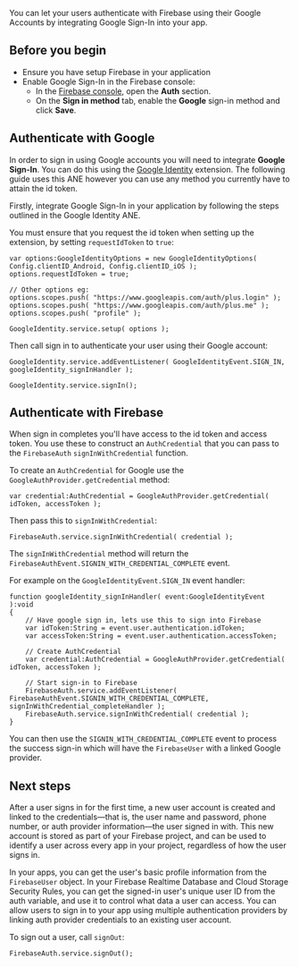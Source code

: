 
You can let your users authenticate with Firebase using their Google Accounts by integrating Google Sign-In into your app.


## Before you begin

- Ensure you have setup Firebase in your application
- Enable Google Sign-In in the Firebase console:
  - In the [Firebase console](https://console.firebase.google.com/), open the **Auth** section.
  - On the **Sign in method** tab, enable the **Google** sign-in method and click **Save**.


## Authenticate with Google

In order to sign in using Google accounts you will need to integrate **Google Sign-In**. 
You can do this using the [Google Identity](https://airnativeextensions.com/extension/com.distriqt.GoogleIdentity) extension.
The following guide uses this ANE however you can use any method you currently have to attain the id token.

Firstly, integrate Google Sign-In in your application by following the steps outlined in the Google Identity ANE.

You must ensure that you request the id token when setting up the extension, by setting `requestIdToken` to `true`:

```as3
var options:GoogleIdentityOptions = new GoogleIdentityOptions( Config.clientID_Android, Config.clientID_iOS );
options.requestIdToken = true;

// Other options eg:
options.scopes.push( "https://www.googleapis.com/auth/plus.login" );
options.scopes.push( "https://www.googleapis.com/auth/plus.me" );
options.scopes.push( "profile" );

GoogleIdentity.service.setup( options );
```

Then call sign in to authenticate your user using their Google account:

```as3
GoogleIdentity.service.addEventListener( GoogleIdentityEvent.SIGN_IN, googleIdentity_signInHandler );
					
GoogleIdentity.service.signIn();
```


## Authenticate with Firebase

When sign in completes you'll have access to the id token and access token. 
You use these to construct an `AuthCredential` that you can pass to the `FirebaseAuth` 
`signInWithCredential` function.

To create an `AuthCredential` for Google use the `GoogleAuthProvider.getCredential` method:

```as3
var credential:AuthCredential = GoogleAuthProvider.getCredential( idToken, accessToken );
```

Then pass this to `signInWithCredential`:

```as3
FirebaseAuth.service.signInWithCredential( credential );
```

The `signInWithCredential` method will return the `FirebaseAuthEvent.SIGNIN_WITH_CREDENTIAL_COMPLETE` event.


For example on the `GoogleIdentityEvent.SIGN_IN` event handler:

```as3
function googleIdentity_signInHandler( event:GoogleIdentityEvent ):void
{
	// Have google sign in, lets use this to sign into Firebase
	var idToken:String = event.user.authentication.idToken;
	var accessToken:String = event.user.authentication.accessToken;

	// Create AuthCredential	
	var credential:AuthCredential = GoogleAuthProvider.getCredential( idToken, accessToken );
	
	// Start sign-in to Firebase
	FirebaseAuth.service.addEventListener( FirebaseAuthEvent.SIGNIN_WITH_CREDENTIAL_COMPLETE, signInWithCredential_completeHandler );
	FirebaseAuth.service.signInWithCredential( credential );
}
```

You can then use the `SIGNIN_WITH_CREDENTIAL_COMPLETE` event to process the success sign-in 
which will have the `FirebaseUser` with a linked Google provider.


## Next steps

After a user signs in for the first time, a new user account is created and linked to the credentials—that is, the user name and password, phone number, or auth provider information—the user signed in with. This new account is stored as part of your Firebase project, and can be used to identify a user across every app in your project, regardless of how the user signs in.

In your apps, you can get the user's basic profile information from the `FirebaseUser` object. 
In your Firebase Realtime Database and Cloud Storage Security Rules, you can get the signed-in 
user's unique user ID from the auth variable, and use it to control what data a user can access.
You can allow users to sign in to your app using multiple authentication providers by linking 
auth provider credentials to an existing user account.

To sign out a user, call `signOut`:

```as3
FirebaseAuth.service.signOut();
```